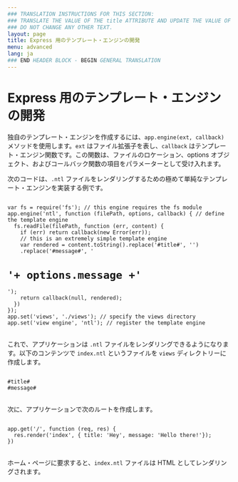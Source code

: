 ```yaml
---
### TRANSLATION INSTRUCTIONS FOR THIS SECTION:
### TRANSLATE THE VALUE OF THE title ATTRIBUTE AND UPDATE THE VALUE OF THE lang ATTRIBUTE.
### DO NOT CHANGE ANY OTHER TEXT.
layout: page
title: Express 用のテンプレート・エンジンの開発
menu: advanced
lang: ja
### END HEADER BLOCK - BEGIN GENERAL TRANSLATION
---
```


# Express 用のテンプレート・エンジンの開発

独自のテンプレート・エンジンを作成するには、`app.engine(ext, callback)` メソッドを使用します。`ext` はファイル拡張子を表し、`callback` はテンプレート・エンジン関数です。この関数は、ファイルのロケーション、options オブジェクト、およびコールバック関数の項目をパラメーターとして受け入れます。

次のコードは、`.ntl` ファイルをレンダリングするための極めて単純なテンプレート・エンジンを実装する例です。

<pre>
<code class="language-javascript" translate="no">
var fs = require('fs'); // this engine requires the fs module
app.engine('ntl', function (filePath, options, callback) { // define the template engine
  fs.readFile(filePath, function (err, content) {
    if (err) return callback(new Error(err));
    // this is an extremely simple template engine
    var rendered = content.toString().replace('#title#', '<title>'+ options.title +'</title>')
    .replace('#message#', '<h1>'+ options.message +'</h1>');
    return callback(null, rendered);
  })
});
app.set('views', './views'); // specify the views directory
app.set('view engine', 'ntl'); // register the template engine
</code>
</pre>

これで、アプリケーションは `.ntl` ファイルをレンダリングできるようになります。以下のコンテンツで `index.ntl` というファイルを `views` ディレクトリーに作成します。

<pre>
<code class="language-javascript" translate="no">
#title#
#message#
</code>
</pre>
次に、アプリケーションで次のルートを作成します。
<pre>
<code class="language-javascript" translate="no">
app.get('/', function (req, res) {
  res.render('index', { title: 'Hey', message: 'Hello there!'});
})
</code>
</pre>
ホーム・ページに要求すると、`index.ntl` ファイルは HTML としてレンダリングされます。
